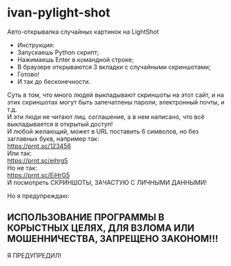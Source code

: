 # ivan-pylight-shot
Авто-открывалка случайных картинок на LightShot

* Инструкция:  
* Запускаешь Python скрипт;  
* Нажимаешь Enter в командной строке;  
* В браузере открываются 3 вкладки с случайными скриншотами;  
* Готово!  
* И так до бесконечности.  
  
  
  
  
  
Суть в том, что много людей выкладывают скриншоты на этот сайт, и на этих скриншотах могут быть запечатлены пароли, электронный почты, и т.д.  
И эти люди не читают лиц. соглашение, а в нем написано, что всё выкладывается в открытый доступ!  
И любой желающий, может в URL поставить 6 символов, но без заглавных букв, например так:  
https://prnt.sc/123456  
Или так:  
https://prnt.sc/eihrg5  
Но не так:  
https://prnt.sc/EiHrG5  
И посмотреть СКРИНШОТЫ, ЗАЧАСТУЮ С ЛИЧНЫМИ ДАННЫМИ!  
  
Но я предупреждаю:  
## ИСПОЛЬЗОВАНИЕ ПРОГРАММЫ В КОРЫCТНЫХ ЦЕЛЯХ, ДЛЯ ВЗЛОМА ИЛИ МОШЕННИЧЕСТВА, ЗАПРЕЩЕНО ЗАКОНОМ!!!  
Я ПРЕДУПРЕДИЛ!